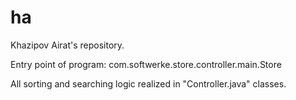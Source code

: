 # ha

Khazipov Airat's repository.

Entry point of program: com.softwerke.store.controller.main.Store

All sorting and searching logic realized in "<EntityName>Controller.java" classes.